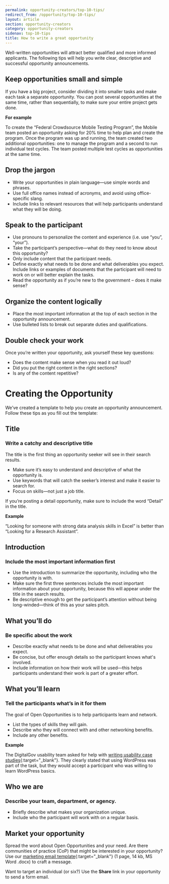 ```yaml
---
permalink: opportunity-creators/top-10-tips/
redirect_from: /opportunity/top-10-tips/
layout: article
section: opportunity-creators
category: opportunity-creators
sidenav: top-10-tips
title: How to write a great opportunity
---
```


Well-written opportunities will attract better qualified and more informed applicants. The following tips will help you write clear, descriptive and successful opportunity announcements.

## Keep opportunities small and simple

If you have a big project, consider dividing it into smaller tasks and make each task a separate opportunity. You can post several opportunities at the same time, rather than sequentially, to make sure your entire project gets done.

**For example**

To create the “Federal Crowdsource Mobile Testing Program”, the Mobile team posted an opportunity asking for 20% time to help plan and create the program. Once the program was up and running, the team created two additional opportunities: one to manage the program and a second to run individual test cycles. The team posted multiple test cycles as opportunities at the same time.

## Drop the jargon

- Write your opportunities in plain language—use simple words and phrases.
- Use full office names instead of acronyms, and avoid using office-specific slang.
- Include links to relevant resources that will help participants understand what they will be doing.

## Speak to the participant

- Use pronouns to personalize the content and experience (i.e. use “you”, “your”).
- Take the participant’s perspective—what do they need to know about this opportunity?
- Only include content that the participant needs.
- Define exactly what needs to be done and what deliverables you expect. Include links or examples of documents that the participant will need to work on or will better explain the tasks.
- Read the opportunity as if you’re new to the government – does it make sense?

## Organize the content logically

- Place the most important information at the top of each section in the opportunity announcement.
- Use bulleted lists to break out separate duties and qualifications.

## Double check your work

Once you’re written your opportunity, ask yourself these key questions:

- Does the content make sense when you read it out loud?
- Did you put the right content in the right sections?
- Is any of the content repetitive?

# Creating the Opportunity

We’ve created a template to help you create an opportunity announcement. Follow these tips as you fill out the template:

## Title

### Write a catchy and descriptive title

The title is the first thing an opportunity seeker will see in their search results.

- Make sure it’s easy to understand and descriptive of what the opportunity is.
- Use keywords that will catch the seeker’s interest and make it easier to search for.
- Focus on skills—not just a job title.

If you’re posting a detail opportunity, make sure to include the word “Detail” in the title.

**Example**

“Looking for someone with strong data analysis skills in Excel” is better than “Looking for a Research Assistant”.

## Introduction

### Include the most important information first

- Use the introduction to summarize the opportunity, including who the opportunity is with.
- Make sure the first three sentences include the most important information about your opportunity, because this will appear under the title in the search results.
- Be descriptive enough to get the participant’s attention without being long-winded—think of this as your sales pitch.

## What you’ll do

### Be specific about the work

- Describe exactly what needs to be done and what deliverables you expect.
- Be concise, but offer enough details so the participant knows what's involved.
- Include information on how their work will be used—this helps participants understand their work is part of a greater effort.

## What you’ll learn

### Tell the participants what’s in it for them

The goal of Open Opportunities is to help participants learn and network.

- List the types of skills they will gain.
- Describe who they will connect with and other networking benefits.
- Include any other benefits.

**Example**

The DigitalGov usability team asked for help with [writing usability case studies](https://openopps.usajobs.gov/tasks/18){:target="\_blank"}. They clearly stated that using WordPress was part of the task, but they would accept a participant who was willing to learn WordPress basics.

## Who we are

### Describe your team, department, or agency.

- Briefly describe what makes your organization unique.
- Include who the participant will work with on a regular basis.

## Market your opportunity

Spread the word about Open Opportunities and your need. Are there communities of practice (CoP) that might be interested in your opportunity? Use our [marketing email template](../../opportunity/marketing-email-template.docx){:target="\_blank"} (1 page, 14 kb, MS Word .docx) to craft a message.

Want to target an individual (or six?) Use the **Share** link in your opportunity to send a form email.
